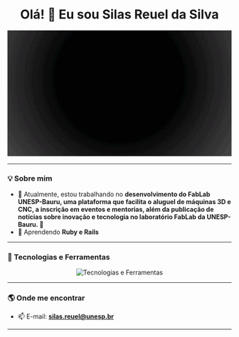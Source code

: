 <h1 align="center">Olá! 👋 Eu sou Silas Reuel da Silva</h1>

<p align="center">
  <img src="img/PerfilGitHub.gif" alt="Profile Gif" />
</p>

---

### 💡 Sobre mim  
- 🔭 Atualmente, estou trabalhando no **desenvolvimento do FabLab UNESP-Bauru, uma plataforma que facilita o aluguel de máquinas 3D e CNC, a inscrição em eventos e mentorias, além da publicação de notícias sobre inovação e tecnologia no laboratório FabLab da UNESP-Bauru. 🚀**
- 🌱 Aprendendo **Ruby e Rails**

---

### 🚀 Tecnologias e Ferramentas  

<div align="center">
  <img src="https://skillicons.dev/icons?i=php,postgresql,ruby,rails,js,java,python,c,c++,git,postman,insomnia" alt="Tecnologias e Ferramentas" />
</div>

---

### 🌎 Onde me encontrar  

- 📫 E-mail: **silas.reuel@unesp.br**

---